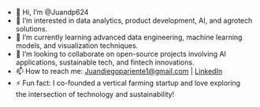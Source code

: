 - 👋 Hi, I’m @Juandp624  
- 👀 I’m interested in data analytics, product development, AI, and agrotech solutions.  
- 🌱 I’m currently learning advanced data engineering, machine learning models, and visualization techniques.  
- 💞️ I’m looking to collaborate on open-source projects involving AI applications, sustainable tech, and fintech innovations.  
- 📫 How to reach me: Juandiegopariente1@gmail.com | [LinkedIn](http://www.linkedin.com/in/juan-diego-pariente-23038b205)  
- ⚡ Fun fact: I co-founded a vertical farming startup and love exploring the intersection of technology and sustainability!  

<!---
Juandp624/Juandp624 is a ✨ special ✨ repository because its `README.md` (this file) appears on your GitHub profile.
You can click the Preview link to take a look at your changes.
--->
